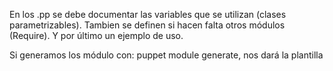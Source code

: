 En los .pp se debe documentar las variables que se utilizan (clases parametrizables).
Tambien se definen si hacen falta otros módulos (Require).
Y por último un ejemplo de uso.

Si generamos los módulo con: puppet module generate, nos dará la plantilla

